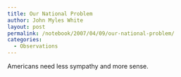 ```yaml
---
title: Our National Problem
author: John Myles White
layout: post
permalink: /notebook/2007/04/09/our-national-problem/
categories:
  - Observations
---
```


Americans need less sympathy and more sense.
